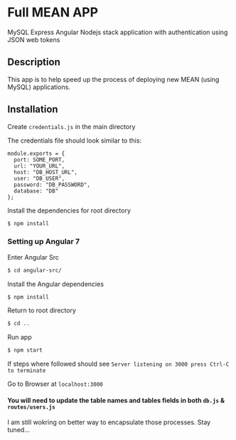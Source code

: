 # Full MEAN APP

MySQL Express Angular Nodejs stack application with authentication using JSON web tokens

## Description 
This app is to help speed up the process of deploying new MEAN (using MySQL) applications.


## Installation

Create `credentials.js` in the main directory

The credentials file should look similar to this:

```
module.exports = {
  port: SOME_PORT,
  url: "YOUR_URL",
  host: "DB_HOST_URL",
  user: "DB_USER",
  password: "DB_PASSWORD",
  database: "DB"
};
```

Install the dependencies for root directory

```sh
$ npm install
```

### Setting up Angular 7

Enter Angular Src
```sh
$ cd angular-src/
```

Install the Angular dependencies

```sh
$ npm install
```
Return to root directory

```sh
$ cd ..
```

Run app

```sh
$ npm start
```

If steps where followed should see `Server listening on 3000 press Ctrl-C to terminate`


Go to Browser at `localhost:3000`

#### You will need to update the table names and tables fields in both `db.js` & `routes/users.js`
I am still wokring on better way to encapsulate those processes. Stay tuned...
